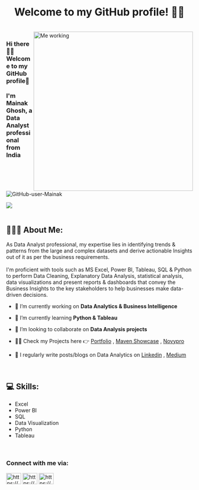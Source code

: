 
<h1 align="center">Welcome to my GitHub profile! 🙏🏽</h1> <br>
<img align="right" alt="Me working" width="430" src="https://user-images.githubusercontent.com/115187902/230700872-d5f44b85-56c7-4e27-80a4-6e2db901e60c.gif">

<h3 align="left">Hi there👋🏼 Welcome to my GitHub profile🤗<br><br> I'm Mainak Ghosh, a Data Analyst professional from India</h3><br>

<p align="left"> <img src="https://komarev.com/ghpvc/?username=mkcoolgit25&label=Profile%20views&color=0e75b6&style=flat" alt="GitHub-user-Mainak" /></p>


<img src="https://media.licdn.com/dms/image/v2/D4D16AQEHrNklaP2LGQ/profile-displaybackgroundimage-shrink_350_1400/profile-displaybackgroundimage-shrink_350_1400/0/1726648960077?e=1732752000&v=beta&t=2NhTqiyAlyakQH_fTR3NexoHbwCPZAmMOLDDpF_YgIk">
<br><br>

## 🧑🏽‍💻 About Me:
As Data Analyst professional, my expertise lies in identifying trends & patterns from the large and complex datasets and derive actionable Insights out of it as per the business requirements.
<br><br>I'm proficient with tools such as MS Excel, Power BI, Tableau, SQL & Python to perform Data Cleaning, Explanatory Data Analysis, statistical analysis, data visualizations and present reports & dashboards that convey the Business Insights to the key stakeholders to help businesses make data-driven decisions.

- 🔭 I’m currently working on **Data Analytics & Business Intelligence**

- 🌱 I’m currently learning **Python & Tableau**

- 👯 I’m looking to collaborate on **Data Analysis projects**

- 👨‍💻 Check my Projects here 👉  [Portfolio](https://codebasics.io/portfolio/Mainak-Ghosh) , [Maven Showcase](https://mavenanalytics.io/profile/Mainak-Ghosh/195370316) , [Novypro](https://www.novypro.com/profile_about/mainakghosh) 

- 📝 I regularly write posts/blogs on Data Analytics on [Linkedin](https://www.linkedin.com/in/mainakghosh25/) , [Medium](https://medium.com/@mainakg25)
<br><br><br>


## 💻 Skills: 
* Excel
* Power BI
* SQL
* Data Visualization
* Python
* Tableau
<br><br><br>


### Connect with me via:
<p align="left">
<a href="https://linkedin.com/in/https://www.linkedin.com/in/mainakghosh25/" target="blank"><img align="center" src="https://raw.githubusercontent.com/rahuldkjain/github-profile-readme-generator/master/src/images/icons/Social/linked-in-alt.svg" alt="https://www.linkedin.com/in/mainakghosh25/" height="30" width="40" /></a>
<a href="https://www.naukri.com/mnjuser/profile?id=&altresid" target="blank"><img align="center" src="https://static.naukimg.com/s/0/0/i/naukri-identity/naukri_gnb_logo.svg" alt="https://www.naukri.com/mnjuser/profile?id=&altresid" height="30" width="40" /></a>
<a href="https://www.hackerrank.com/https://www.hackerrank.com/profile/mainak_g25" target="blank"><img align="center" src="https://raw.githubusercontent.com/rahuldkjain/github-profile-readme-generator/master/src/images/icons/Social/hackerrank.svg" alt="https://www.hackerrank.com/profile/mainak_g25" height="30" width="40" /></a>
</p>

